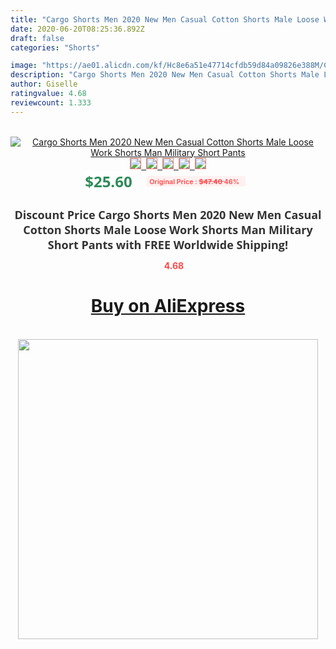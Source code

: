 ```yaml
---
title: "Cargo Shorts Men 2020 New Men Casual Cotton Shorts Male Loose Work Shorts Man Military Short Pants"
date: 2020-06-20T08:25:36.892Z
draft: false
categories: "Shorts"

image: "https://ae01.alicdn.com/kf/Hc8e6a51e47714cfdb59d84a09826e388M/Cargo-Shorts-Men-2020-New-Men-Casual-Cotton-Shorts-Male-Loose-Work-Shorts-Man-Military-Short.jpg"
description: "Cargo Shorts Men 2020 New Men Casual Cotton Shorts Male Loose Work Shorts Man Military Short Pants"
author: Giselle
ratingvalue: 4.68
reviewcount: 1.333
---
```

<br>
<div style="text-align: center;">
<a href="https://s.click.aliexpress.com/e/_9vHvH3" target="_blank" rel="nofollow noopener noreferrer"><img alt="Cargo Shorts Men 2020 New Men Casual Cotton Shorts Male Loose Work Shorts Man Military Short Pants" class="magnifier-image" src="https://ae01.alicdn.com/kf/Hc8e6a51e47714cfdb59d84a09826e388M/Cargo-Shorts-Men-2020-New-Men-Casual-Cotton-Shorts-Male-Loose-Work-Shorts-Man-Military-Short.jpg_640x640.jpg">
<br>
<img style="border:1px solid salmon" src="https://ae01.alicdn.com/kf/Hc8e6a51e47714cfdb59d84a09826e388M/Cargo-Shorts-Men-2020-New-Men-Casual-Cotton-Shorts-Male-Loose-Work-Shorts-Man-Military-Short.jpg_120x120.jpg">&nbsp;&nbsp;<img style="border:1px solid salmon" src="https://ae01.alicdn.com/kf/H75234474de954a61b94784fe81128634Z/Cargo-Shorts-Men-2020-New-Men-Casual-Cotton-Shorts-Male-Loose-Work-Shorts-Man-Military-Short.jpg_120x120.jpg">&nbsp;&nbsp;<img style="border:1px solid salmon" src="https://ae01.alicdn.com/kf/H750359427e864803827cb2b6febd10dcV/Cargo-Shorts-Men-2020-New-Men-Casual-Cotton-Shorts-Male-Loose-Work-Shorts-Man-Military-Short.jpg_120x120.jpg">&nbsp;&nbsp;<img style="border:1px solid salmon" src="https://ae01.alicdn.com/kf/H8af833d420af45a29e50857eea26db2fR/Cargo-Shorts-Men-2020-New-Men-Casual-Cotton-Shorts-Male-Loose-Work-Shorts-Man-Military-Short.jpg_120x120.jpg">&nbsp;&nbsp;<img style="border:1px solid salmon" src="https://ae01.alicdn.com/kf/Hc4cf8162e0874f1f9f7ab7d5dcf60d30Z/Cargo-Shorts-Men-2020-New-Men-Casual-Cotton-Shorts-Male-Loose-Work-Shorts-Man-Military-Short.jpg_120x120.jpg"></a></div><br0>
<div style="text-align: center;"><span style="background-color: white; border: 0px; box-sizing: border-box; color: seagreen; display: inline-block; font-family: &quot;open sans&quot; , &quot;arial&quot; , &quot;helvetica&quot; , sans-serif , &quot;heiti&quot;; font-size: 24px; font-stretch: inherit; font-weight: 700; line-height: inherit; margin: 0px 10px 0px 0px; padding: 0px; vertical-align: middle;">$25.60 </span>
<span style="background: rgb(255 , 241 , 241); border-radius: 3px; border: 0px; box-sizing: border-box; color: #ff4747; display: inline-block; font-family: inherit; font-size: 12px; font-stretch: inherit; font-style: inherit; font-variant: inherit; font-weight: 600; line-height: inherit; margin: 0px; padding: 2px 5px; transform: scale(0.9); vertical-align: middle;">Original Price : <b style="text-decoration: line-through;">$47.40 </b> 46%&nbsp;&nbsp;</span></div>
<h1 style="color: #333333; display: inline-block; font-family: &quot;open sans&quot; , &quot;arial&quot; , &quot;helvetica&quot; , sans-serif , &quot;heiti&quot;; font-size: 18px; font-stretch: inherit; font-weight: 700; text-align: center;">Discount Price Cargo Shorts Men 2020 New Men Casual Cotton Shorts Male Loose Work Shorts Man Military Short Pants with FREE Worldwide Shipping!</h1>
<div style="color: #ff4747; text-align: center;">
<img src="https://4.bp.blogspot.com/-M0ZcTcb-5uY/XleCXlxnR4I/AAAAAAAAAEc/OrjgMkXV1oMQFaCRZj5HQwOCBcu3w1FegCPcBGAYYCw/s1600/star.png" style="height: 15px;">&nbsp;<b>4.68</b></div>
<div class="button_cont" align="center"><a class="buynow_a" href="https://s.click.aliexpress.com/e/_9vHvH3" target="_blank" rel="nofollow noopener noreferrer"><H1>Buy on AliExpress</H1></a></div><br>
<div class="separator" style="clear: both; text-align: center;">
<img src="https://lh3.googleusercontent.com/-pTy5HemUv9M/XlePHvY0dAI/AAAAAAAAAE4/0nX5iRUoIWY8eMW9Dpxeirr157OZliDIgCLcBGAsYHQ/s1600/badge.gif" width="480">
</div>
